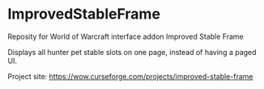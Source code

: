 # ImprovedStableFrame

Reposity for World of Warcraft interface addon Improved Stable Frame

Displays all hunter pet stable slots on one page, instead of having a paged UI.

Project site: https://wow.curseforge.com/projects/improved-stable-frame
